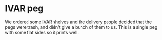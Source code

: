 # IVAR peg

We ordered some [IVAR](https://www.ikea.com/us/en/cat/ivar-system-11703/) shelves and the delivery people decided that the pegs were trash, and didn't give a bunch of them to us. This is a single peg with some flat sides so it prints well.
